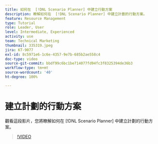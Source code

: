 ```yaml
---
title: 如何在  [!DNL Scenario Planner] 中建立行動方案
description: 瞭解如何在  [!DNL Scenario Planner] 中建立計劃的行動方案。
feature: Resource Management
type: Tutorial
role: Leader, User
level: Intermediate, Experienced
activity: use
team: Technical Marketing
thumbnail: 335319.jpeg
jira: KT-9077
exl-id: 8c5971e6-1c6e-4357-9e7b-685b2ae558c4
doc-type: video
source-git-commit: bbdf99c6bc1be714077fd94fc3f8325394de36b3
workflow-type: tm+mt
source-wordcount: '40'
ht-degree: 100%

---
```


# 建立計劃的行動方案

觀看這段影片，您將瞭解如何在 [!DNL Scenario Planner] 中建立計劃的行動方案。

>[!VIDEO](https://video.tv.adobe.com/v/335319/?quality=12&learn=on&enablevpops=1)
